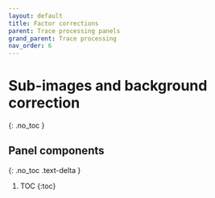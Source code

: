 ```yaml
---
layout: default
title: Factor corrections
parent: Trace processing panels
grand_parent: Trace processing
nav_order: 6
---
```


# Sub-images and background correction
{: .no_toc }

## Panel components
{: .no_toc .text-delta }

1. TOC
{:toc}



